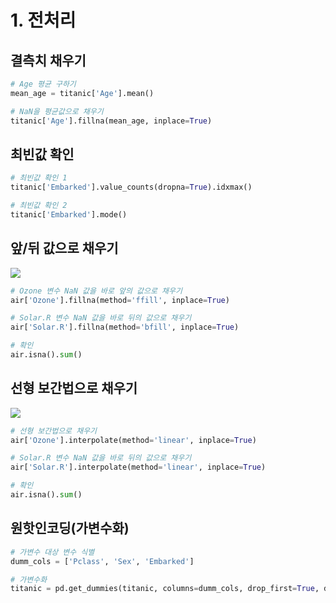 
# 1. 전처리

## 결측치 채우기
```python
# Age 평균 구하기
mean_age = titanic['Age'].mean()

# NaN을 평균값으로 채우기
titanic['Age'].fillna(mean_age, inplace=True)
```

## 최빈값 확인
```python
# 최빈값 확인 1
titanic['Embarked'].value_counts(dropna=True).idxmax()

# 최빈값 확인 2
titanic['Embarked'].mode()
```

## 앞/뒤 값으로 채우기
![](https://i.imgur.com/OUwtjvA.png)
```python
# Ozone 변수 NaN 값을 바로 앞의 값으로 채우기
air['Ozone'].fillna(method='ffill', inplace=True)

# Solar.R 변수 NaN 값을 바로 뒤의 값으로 채우기
air['Solar.R'].fillna(method='bfill', inplace=True)

# 확인
air.isna().sum()
```

## 선형 보간법으로 채우기

![](https://i.imgur.com/x5DmB7z.png)


```python
# 선형 보간법으로 채우기
air['Ozone'].interpolate(method='linear', inplace=True)

# Solar.R 변수 NaN 값을 바로 뒤의 값으로 채우기
air['Solar.R'].interpolate(method='linear', inplace=True)

# 확인
air.isna().sum()
```


## 원핫인코딩(가변수화)

```python
# 가변수 대상 변수 식별
dumm_cols = ['Pclass', 'Sex', 'Embarked']

# 가변수화
titanic = pd.get_dummies(titanic, columns=dumm_cols, drop_first=True, dtype=int)
```

